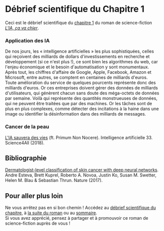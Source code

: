 # Débrief scientifique du Chapitre 1

Ceci est le débrief scientifique du [chapitre 1](1-L'or.md) du roman de science-fiction *[L'IA, ça va chier](README.md)*.  

### Application des IA

De nos jours, les « intelligence artificielles » les plus sophistiquées, celles qui reçoivent des milliards de dollars d'investissements en recherche et développement (si ce n'est plus !), ce sont bien les algorithmes du web, car l'enjeu économique et le besoin d'automatisation y sont monumentaux.
Après tout, les chiffres d'affaire de Google, Apple, Facebook, Amazon et Microsoft, entre autres, se comptent en centaines de milliards d'euros.
Toute amélioration du service de quelques pourcents représente donc des milliards d'euros.
Or ces entreprises doivent gérer des données de milliards d'utilisateurs, qui génèrent chacun sans doute des méga-octets de données par semaine.
Voilà qui représente des quantités monstrueuses de données, qui ne peuvent être traitées que par des machines.
Or les tâches sont de plus en plus complexes, comme détecter des incitations à la haine dans une image ou identifier la désinformation dans des milliards de messages.

### Cancer de la peau

[L'IA sauvera des vies](https://www.youtube.com/watch?v=xU7LcNRkmfU) (ft. Primum Non Nocere). Intelligence artificielle 33. Science4All (2018).  

## Bibliographie

[Dermatologist-level classification of skin cancer with deep neural networks](https://www.nature.com/articles/nature21056?spm=5176.100239.blogcont100708.20.u9mVh9). Andre Esteva, Brett Kuprel, Roberto A. Novoa, Justin Ko, Susan M. Swetter, Helen M. Blau & Sebastian Thrun. Nature (2017).

## Pour aller plus loin 

Ne vous arrêtez pas en si bon chemin !
Accédez au [débrief scientifique du chapitre](debrief-1.md), à [la suite du roman](2-Filtrer.md) ou au [sommaire](README.md).  
Si vous avez apprécié, pensez à partager et à promouvoir ce roman de science-fiction auprès de vous !
